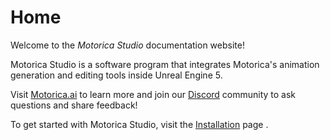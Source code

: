# Home

Welcome to the *Motorica Studio* documentation website!

Motorica Studio is a software program that integrates Motorica's animation generation and editing tools inside Unreal Engine 5.

Visit [Motorica.ai](https://www.motorica.ai/) to learn more and join our [Discord](https://discord.com/invite/KWRqNzcjYA) community to ask questions and share feedback!

To get started with Motorica Studio, visit the [Installation](get-started/index.md) page .
